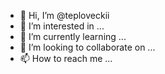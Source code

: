 - 👋 Hi, I’m @teploveckii
- 👀 I’m interested in ...
- 🌱 I’m currently learning ...
- 💞️ I’m looking to collaborate on ...
- 📫 How to reach me ...

<!---
teploveckii/teploveckii is a ✨ special ✨ repository because its `README.md` (this file) appears on your GitHub profile.
You can click the Preview link to take a look at your changes.
--->
